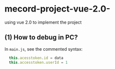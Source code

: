 # mecord-project-vue-2.0-
using vue 2.0 to implement the project

(1) How to debug in PC?
-----
In `main.js`, see the commented syntax:
  ```javascript
    this.acesstoken.id = data    
    this.accesstoken.userId = 1  
  ```
